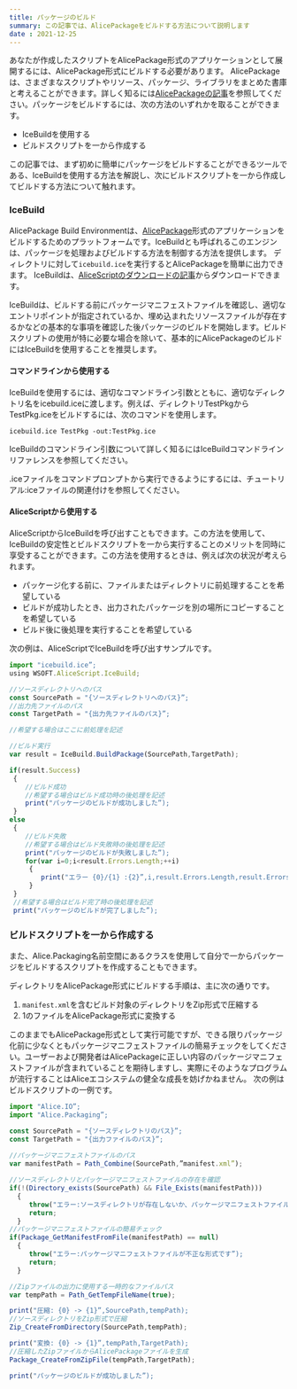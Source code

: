 ```yaml
---
title: パッケージのビルド
summary: この記事では、AlicePackageをビルドする方法について説明します
date : 2021-12-25
---
```

あなたが作成したスクリプトをAlicePackage形式のアプリケーションとして展開するには、AlicePackage形式にビルドする必要があります。 AlicePackageは、さまざまなスクリプトやリソース、パッケージ、ライブラリをまとめた書庫と考えることができます。詳しく知るには[AlicePackageの記事](../alice-package)を参照してください。パッケージをビルドするには、次の方法のいずれかを取ることができます。

* IceBuildを使用する
* ビルドスクリプトを一から作成する
  
この記事では、まず初めに簡単にパッケージをビルドすることができるツールである、IceBuildを使用する方法を解説し、次にビルドスクリプトを一から作成してビルドする方法について触れます。

### IceBuild
AlicePackage Build Environmentは、[AlicePackage](../alice-package)形式のアプリケーションをビルドするためのプラットフォームです。IceBuildとも呼ばれるこのエンジンは、パッケージを処理およびビルドする方法を制御する方法を提供します。 ディレクトリに対して`icebuild.ice`を実行するとAlicePackageを簡単に出力できます。 IceBuildは、[AliceScriptのダウンロードの記事](../download)からダウンロードできます。

IceBuildは、ビルドする前にパッケージマニフェストファイルを確認し、適切なエントリポイントが指定されているか、埋め込まれたリソースファイルが存在するかなどの基本的な事項を確認した後パッケージのビルドを開始します。ビルドスクリプトの使用が特に必要な場合を除いて、基本的にAlicePackageのビルドにはIceBuildを使用することを推奨します。

#### コマンドラインから使用する
IceBuildを使用するには、適切なコマンドライン引数とともに、適切なディレクトリ名をicebuild.iceに渡します。例えば、ディレクトリTestPkgからTestPkg.iceをビルドするには、次のコマンドを使用します。

```shell title="コマンドライン"
icebuild.ice TestPkg -out:TestPkg.ice
```
IceBuildのコマンドライン引数について詳しく知るにはIceBuildコマンドラインリファレンスを参照してください。

.iceファイルをコマンドプロンプトから実行できるようにするには、チュートリアル:iceファイルの関連付けを参照してください。
#### AliceScriptから使用する
AliceScriptからIceBuildを呼び出すこともできます。この方法を使用して、IceBuildの安定性とビルドスクリプトを一から実行することのメリットを同時に享受することができます。この方法を使用するときは、例えば次の状況が考えられます。

* パッケージ化する前に、ファイルまたはディレクトリに前処理することを希望している
* ビルドが成功したとき、出力されたパッケージを別の場所にコピーすることを希望している
* ビルド後に後処理を実行することを希望している

次の例は、AliceScriptでIceBuildを呼び出すサンプルです。

```js title="main.alice"
import "icebuild.ice”;
using WSOFT.AliceScript.IceBuild;

//ソースディレクトリへのパス
const SourcePath = "{ソースディレクトリへのパス}”;
//出力先ファイルのパス
const TargetPath = "{出力先ファイルのパス}”;

//希望する場合はここに前処理を記述

//ビルド実行
var result = IceBuild.BuildPackage(SourcePath,TargetPath);

if(result.Success)
 {
    //ビルド成功
    //希望する場合はビルド成功時の後処理を記述
    print("パッケージのビルドが成功しました”);
 }
else
 {
    //ビルド失敗
    //希望する場合はビルド失敗時の後処理を記述
    print("パッケージのビルドが失敗しました”);
    for(var i=0;i<result.Errors.Length;++i)
     {
        print("エラー {0}/{1} :{2}”,i,result.Errors.Length,result.Errors[i]);
     }
 }
 //希望する場合はビルド完了時の後処理を記述
 print("パッケージのビルドが完了しました”);
```
### ビルドスクリプトを一から作成する
また、Alice.Packaging名前空間にあるクラスを使用して自分で一からパッケージをビルドするスクリプトを作成することもできます。

ディレクトリをAlicePackage形式にビルドする手順は、主に次の通りです。

1. `manifest.xml`を含むビルド対象のディレクトリをZip形式で圧縮する
2. 1のファイルをAlicePackage形式に変換する

このままでもAlicePackage形式として実行可能ですが、できる限りパッケージ化前に少なくともパッケージマニフェストファイルの簡易チェックをしてください。ユーザーおよび開発者はAlicePackageに正しい内容のパッケージマニフェストファイルが含まれていることを期待しますし、実際にそのようなプログラムが流行することはAliceエコシステムの健全な成長を妨げかねません。 次の例はビルドスクリプトの一例です。

```js title="build.alice"
import "Alice.IO”;
import "Alice.Packaging”;

const SourcePath = "{ソースディレクトリのパス}”;
const TargetPath = "{出力ファイルのパス}”;
　
//パッケージマニフェストファイルのパス 
var manifestPath = Path_Combine(SourcePath,”manifest.xml”);

//ソースディレクトリとパッケージマニフェストファイルの存在を確認
if(!(Directory_exists(SourcePath) && File_Exists(manifestPath)))
  {
     throw("エラー:ソースディレクトリが存在しないか、パッケージマニフェストファイルが存在しません”);
     return;
  }
//パッケージマニフェストファイルの簡易チェック
if(Package_GetManifestFromFile(manifestPath) == null)
  {
     throw("エラー:パッケージマニフェストファイルが不正な形式です”);
     return;
  }

//Zipファイルの出力に使用する一時的なファイルパス
var tempPath = Path_GetTempFileName(true);

print("圧縮: {0} -> {1}”,SourcePath,tempPath);
//ソースディレクトリをZip形式で圧縮
Zip_CreateFromDirectory(SourcePath,tempPath);

print("変換: {0} -> {1}”,tempPath,TargetPath);
//圧縮したZipファイルからAlicePackageファイルを生成
Package_CreateFromZipFile(tempPath,TargetPath);

print("パッケージのビルドが成功しました”);
```